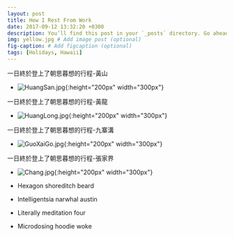 ```yaml
---
layout: post
title: How I Rest From Work
date: 2017-09-12 13:32:20 +0300
description: You’ll find this post in your `_posts` directory. Go ahead and edit it and re-build the site to see your changes. # Add post description (optional)
img: yellow.jpg # Add image post (optional)
fig-caption: # Add figcaption (optional)
tags: [Holidays, Hawaii]
---
```

一日終於登上了朝思暮想的行程-黃山
* ![HuangSan.jpg]({{site.baseurl}}/assets/img/HuangSan.jpg){:height="200px" width="300px"}

一日終於登上了朝思暮想的行程-黃龍
* ![HuangLong.jpg]({{site.baseurl}}/assets/img/HuangLong.jpg){:height="200px" width="300px"}

一日終於登上了朝思暮想的行程-九寨溝
* ![GuoXaiGo.jpg]({{site.baseurl}}/assets/img/GuoXaiGo.jpg){:height="200px" width="300px"}

一日終於登上了朝思暮想的行程-張家界
* ![Chang.jpg]({{site.baseurl}}/assets/img/Chang.jpg){:height="200px" width="300px"}


* Hexagon shoreditch beard
* Intelligentsia narwhal austin
* Literally meditation four
* Microdosing hoodie woke


